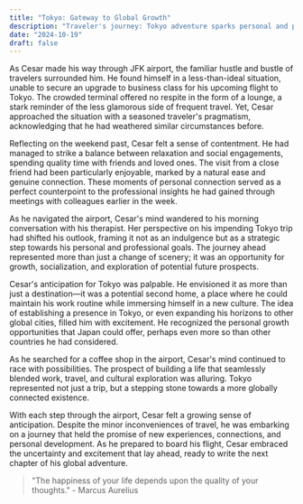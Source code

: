 ```yaml
---
title: "Tokyo: Gateway to Global Growth"
description: "Traveler's journey: Tokyo adventure sparks personal and professional growth."
date: "2024-10-19"
draft: false
---
```


As Cesar made his way through JFK airport, the familiar hustle and bustle of travelers surrounded him. He found himself in a less-than-ideal situation, unable to secure an upgrade to business class for his upcoming flight to Tokyo. The crowded terminal offered no respite in the form of a lounge, a stark reminder of the less glamorous side of frequent travel. Yet, Cesar approached the situation with a seasoned traveler's pragmatism, acknowledging that he had weathered similar circumstances before.

Reflecting on the weekend past, Cesar felt a sense of contentment. He had managed to strike a balance between relaxation and social engagements, spending quality time with friends and loved ones. The visit from a close friend had been particularly enjoyable, marked by a natural ease and genuine connection. These moments of personal connection served as a perfect counterpoint to the professional insights he had gained through meetings with colleagues earlier in the week.

As he navigated the airport, Cesar's mind wandered to his morning conversation with his therapist. Her perspective on his impending Tokyo trip had shifted his outlook, framing it not as an indulgence but as a strategic step towards his personal and professional goals. The journey ahead represented more than just a change of scenery; it was an opportunity for growth, socialization, and exploration of potential future prospects.

Cesar's anticipation for Tokyo was palpable. He envisioned it as more than just a destination—it was a potential second home, a place where he could maintain his work routine while immersing himself in a new culture. The idea of establishing a presence in Tokyo, or even expanding his horizons to other global cities, filled him with excitement. He recognized the personal growth opportunities that Japan could offer, perhaps even more so than other countries he had considered.

As he searched for a coffee shop in the airport, Cesar's mind continued to race with possibilities. The prospect of building a life that seamlessly blended work, travel, and cultural exploration was alluring. Tokyo represented not just a trip, but a stepping stone towards a more globally connected existence.

With each step through the airport, Cesar felt a growing sense of anticipation. Despite the minor inconveniences of travel, he was embarking on a journey that held the promise of new experiences, connections, and personal development. As he prepared to board his flight, Cesar embraced the uncertainty and excitement that lay ahead, ready to write the next chapter of his global adventure.

> "The happiness of your life depends upon the quality of your thoughts." - Marcus Aurelius